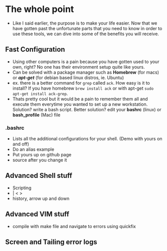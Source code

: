 # The whole point

* Like I said earlier, the purpose is to make your life easier. Now that we have gotten past the unfortunate parts that you need to know in order to use these tools, we can dive into some of the benefits you will receive. 

## Fast Configuration

* Using other computers is a pain because you have gotten used to your own, right? No one has their environment setup quite like yours. 
* Can be solved with a package manager such as __Homebrew__ (for macs) or ___apt-get___ (for debian based linux distros, ie. Ubuntu)
* ex. there is a better command for ``` grep ``` called ``` ack ```. How easy is it to install? If you have homebrew ``` brew install ack ``` or with apt-get ``` sudo apt-get install ack-grep ```. 
* Thats pretty cool but it would be a pain to remember them all and execute them everytime you wanted to set up a new workstation. Solution? write a bash script. Better solution? edit your __bashrc__ (linux) or __bash_profile__ (Mac) file

### .bashrc

* Lists all the additional configurations for your shell. (Demo with yours on and off)
* Do an alias example 
* Put yours up on github page
* source after you change it


## Advanced Shell stuff

* Scripting
* | < >
* history, arrow up and down

## Advanced VIM stuff

* compile with make file and navigate to errors using quickfix

## Screen and Tailing error logs
